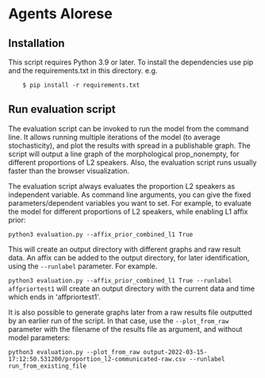 # Agents Alorese


## Installation

This script requires Python 3.9 or later. To install the dependencies use pip and the requirements.txt in this directory. e.g.

```
    $ pip install -r requirements.txt
```


## Run evaluation script
The evaluation script can be invoked to run the model from the command line. It allows running multiple iterations of the model (to average stochasticity), and plot the results with spread in a publishable graph. The script will output a line graph of the morphological prop_nonempty, for different proportions of L2 speakers. Also, the evaluation script runs usually faster than the browser visualization.

The evaluation script always evaluates the proportion L2 speakers as independent variable. As command line arguments, you can give the fixed parameters/dependent variables you want to set. For example, to evaluate the model for different proportions of L2 speakers, while enabling L1 affix prior:

```python3 evaluation.py --affix_prior_combined_l1 True```

This will create an output directory with different graphs and raw result data. An affix can be added to the output directory, for later identification, using the ```--runlabel``` parameter. For example.

```python3 evaluation.py --affix_prior_combined_l1 True --runlabel affpriortest1``` will create an output directory with the current data and time which ends in 'affpriortest1'.

It is also possible to generate graphs later from a raw results file outputted by an earlier run of the script. In that case, use the ```--plot_from_raw``` parameter with the filename of the results file as argument, and without model parameters:

```python3 evaluation.py --plot_from_raw output-2022-03-15-17:12:50.531200/proportion_l2-communicated-raw.csv --runlabel run_from_existing_file```
